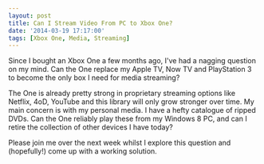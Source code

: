```yaml
---
layout: post
title: Can I Stream Video From PC to Xbox One?
date: '2014-03-19 17:17:00'
tags: [Xbox One, Media, Streaming]
---
```


Since I bought an Xbox One a few months ago, I've had a nagging question on my mind. Can the One replace my Apple TV, Now TV and PlayStation 3 to become the only box I need for media streaming?

The One is already pretty strong in proprietary streaming options like Netflix, 4oD, YouTube and this library will only grow stronger over time. My main concern is with my personal media. I have a hefty catalogue of ripped DVDs. Can the One reliably play these from my Windows 8 PC, and can I retire the collection of other devices I have today?

Please join me over the next week whilst I explore this question and (hopefully!) come up with a working solution.